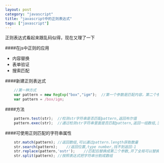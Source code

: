 ```yaml
---
layout: post
category: "javascript"
title: "javascript中的正则表达式"
tags: ["javascript"]
---
```

正则表达式看起来跟乱码似得，现在又理了一下

####在js中正则的应用
- 内容替换
- 表单验证
- 搜索匹配

####新建正则表达式

```javascript
	//第一种方式
	var pattern = new RegExp("box","igm");	//第一个参数是匹配内容，第二个参数是可选参数，i忽略大小写,g是全局匹配,m是忽略换行
	var pattern = /box/igm;
```

####方法

```javascript
	pattern.test(str);	//检测str字符串是否匹配pattern,返回布尔值
	pattern.exec(str);	//通过检测str字符串里面是否匹配pattern,返回一组数组,没有匹配则返回null
```

####可使用正则匹配的字符串属性

```javascript
	str.match(pattern);	//返回数组,可以通过pattern.length获取数量
	str.search(pattern);	//返回位置,type number,找不到返回-1
	str.replace(pattern,'ostr');	//匹配后替换成第二个参数,开了全局可以替换所有的,否则只替换第一个
	str.split(pattern);	//按照表达式把字符串分割成数组
```